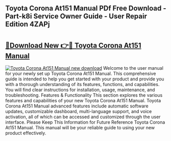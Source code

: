 ## Toyota Corona At151 Manual PDf Free Download - Part-k8i Service Owner Guide - User Repair Edition 4ZAPj

# <h2><a href="http://bc46136.oget.top/?id=Toyota+Corona+At151+Manual">🔗Download New 👉🔴 Toyota Corona At151 Manual</a></h2>

[![Toyota Corona At151 Manual new download](https://i.imgur.com/5g1atiW.png)](http://bc46136.oget.top/?id=Toyota+Corona+At151+Manual)
Welcome to the user manual for your newly set up Toyota Corona At151 Manual. This comprehensive guide is intended to help you get started with your product and provide you with a thorough understanding of its features, functions, and capabilities. You will find clear instructions for installation, usage, maintenance, and troubleshooting. Features & Functionality This section explores the various features and capabilities of your new Toyota Corona At151 Manual. Toyota Corona At151 Manual advanced features include automatic software updates, customizable dashboard, multi-language support, and voice activation, all of which can be accessed and customized through the user interface. Please Keep This Information for Future Reference Toyota Corona At151 Manual. This manual will be your reliable guide to using your new product effectively.
